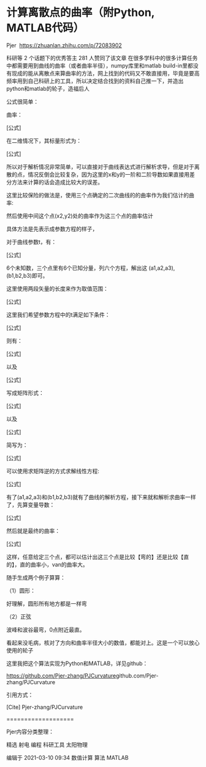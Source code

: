 # 计算离散点的曲率（附Python, MATLAB代码）
Pjer
​​
https://zhuanlan.zhihu.com/p/72083902

科研等 2 个话题下的优秀答主
281 人赞同了该文章
在很多学科中的很多计算任务中都需要用到曲线的曲率（或者曲率半径），numpy库里和matlab build-in里都没有现成的能从离散点来算曲率的方法，网上找到的代码又不敢直接用，毕竟是要高频率用到自己科研上的工具，所以决定结合找到的资料自己推一下，并造出python和matlab的轮子，造福后人



公式很简单：

曲率：

[公式]

在二维情况下，其标量形式为：

[公式]

所以对于解析情况非常简单，可以直接对于曲线表达式进行解析求导，但是对于离散的点，情况反倒会比较复杂，因为这里的x和y的一阶和二阶导数如果直接用差分方法来计算的话会造成比较大的误差。

这里比较保险的做法是，使用三个点确定的二次曲线的的曲率作为我们估计的曲率:


然后使用中间这个点(x2,y2)处的曲率作为这三个点的曲率估计

具体方法是先表示成参数方程的样子，

对于曲线参数t，有：

[公式]

6个未知数，三个点里有6个已知分量，列六个方程，解出这 (a1,a2,a3), (b1,b2,b3)即可。



这里使用两段矢量的长度来作为取值范围：

[公式]

这里我们希望参数方程中的t满足如下条件：

[公式]

则有：

[公式]

以及

[公式]

写成矩阵形式：

[公式]

以及

[公式]

简写为：

[公式]

可以使用求矩阵逆的方式求解线性方程:

[公式]

有了(a1,a2,a3)和(b1,b2,b3)就有了曲线的解析方程，接下来就和解析求曲率一样了，先算变量导数：

[公式]

然后就是最终的曲率：

[公式]

这样，任意给定三个点，都可以估计出这三个点是比较【弯的】还是比较【直的】，直的曲率小，van的曲率大。

随手生成两个例子算算：

（1）圆形：


好理解，圆形所有地方都是一样弯

（2）正弦


波峰和波谷最弯，0点附近最直。



看起来没毛病，核对了方向和曲率半径大小的数值，都能对上。这是一个可以放心使用的轮子



这里我把这个算法实现为Python和MATLAB，详见github：

https://github.com/Pjer-zhang/PJCurvature
​github.com/Pjer-zhang/PJCurvature


引用方式：

[Cite] Pjer-zhang/PJCurvature




===================

Pjer内容分类整理：

精选 射电 编程 科研工具 太阳物理

编辑于 2021-03-10 09:34
数值计算
算法
MATLAB